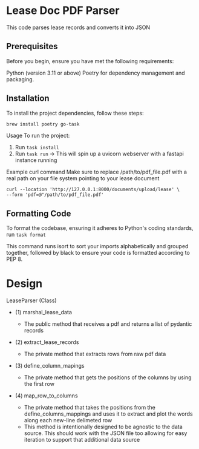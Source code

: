 # Lease Doc PDF Parser 

This code parses lease records and converts it into JSON

## Prerequisites
Before you begin, ensure you have met the following requirements:

Python (version 3.11 or above)
Poetry for dependency management and packaging.

## Installation
To install the project dependencies, follow these steps:

```bash
brew install poetry go-task
```

Usage
To run the project:

1. Run `task install`
2. Run `task run` -> This will spin up a uvicorn webserver with a fastapi instance running

Example curl command
Make sure to replace /path/to/pdf_file.pdf with a real path on your file system pointing to your lease document
```
curl --location 'http://127.0.0.1:8000/documents/upload/lease' \
--form 'pdf=@"/path/to/pdf_file.pdf'
```

## Formatting Code
To format the codebase, ensuring it adheres to Python's coding standards, run `task format`


This command runs isort to sort your imports alphabetically and grouped together, followed by black to ensure your code is formatted according to PEP 8.


# Design

LeaseParser (Class)
- (1) marshal_lease_data
    - The public method that receives a pdf and returns a list of pydantic records
- (2) extract_lease_records
    - The private method that extracts rows from raw pdf data 

- (3) define_column_mapings
    - The private method that gets the positions of the columns by using the first row

- (4) map_row_to_columns
    - The private method that takes the positions from the define_columns_mappings and uses it to extract and plot the words along each new-line delimeted row
    - This method is intentionally designed to be agnostic to the data source. This should work with the JSON file too allowing for easy iteration to support that additional data source



